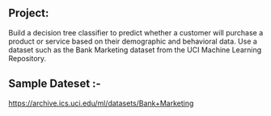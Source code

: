 ## Project:
Build a decision tree classifier to predict whether a customer will purchase a product or service based on their demographic and behavioral data. Use a dataset such as the Bank Marketing dataset from the UCI Machine Learning Repository.

## Sample Dateset :- 
https://archive.ics.uci.edu/ml/datasets/Bank+Marketing

